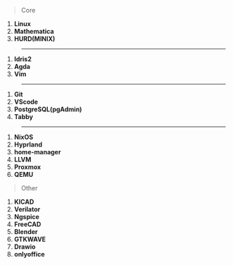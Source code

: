 > Core
1. **Linux**
2. **Mathematica**
3. **HURD(MINIX)**
> ---
1. **Idris2**
2. **Agda**
3. **Vim**
>---
1. **Git**
2. **VScode**
3. **PostgreSQL(pgAdmin)**
4. **Tabby**
>---
1. **NixOS**
2. **Hyprland**
3. **home-manager**
4. **LLVM**
5. **Proxmox**
6. **QEMU**
> Other
1.  **KICAD**
2.  **Verilator**
3.  **Ngspice**
4.  **FreeCAD**
5.  **Blender**
6.  **GTKWAVE**
7.  **Drawio**
8.  **onlyoffice**